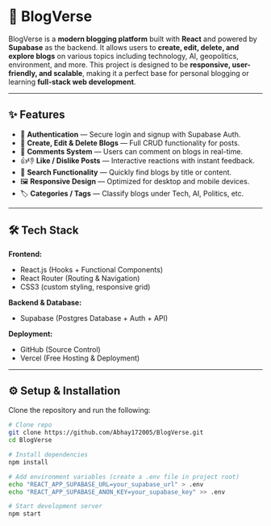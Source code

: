 # 📖 BlogVerse

BlogVerse is a **modern blogging platform** built with **React** and powered by **Supabase** as the backend. It allows users to **create, edit, delete, and explore blogs** on various topics including technology, AI, geopolitics, environment, and more. This project is designed to be **responsive, user-friendly, and scalable**, making it a perfect base for personal blogging or learning **full-stack web development**.

---

## ✨ Features

- 🔐 **Authentication** — Secure login and signup with Supabase Auth.  
- 📝 **Create, Edit & Delete Blogs** — Full CRUD functionality for posts.  
- 💬 **Comments System** — Users can comment on blogs in real-time.  
- 👍👎 **Like / Dislike Posts** — Interactive reactions with instant feedback.  
- 🔎 **Search Functionality** — Quickly find blogs by title or content.  
- 🖼 **Responsive Design** — Optimized for desktop and mobile devices.  
- 🏷 **Categories / Tags** — Classify blogs under Tech, AI, Politics, etc.  

---

## 🛠️ Tech Stack

**Frontend:**  
- React.js (Hooks + Functional Components)  
- React Router (Routing & Navigation)  
- CSS3 (custom styling, responsive grid)  

**Backend & Database:**  
- Supabase (Postgres Database + Auth + API)  

**Deployment:**  
- GitHub (Source Control)  
- Vercel (Free Hosting & Deployment)  

---

## ⚙️ Setup & Installation

Clone the repository and run the following:

```bash
# Clone repo
git clone https://github.com/Abhay172005/BlogVerse.git
cd BlogVerse

# Install dependencies
npm install

# Add environment variables (create a .env file in project root)
echo "REACT_APP_SUPABASE_URL=your_supabase_url" > .env
echo "REACT_APP_SUPABASE_ANON_KEY=your_supabase_key" >> .env

# Start development server
npm start
